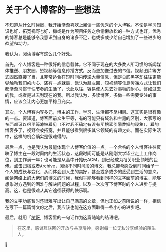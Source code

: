 # 关于个人博客的一些想法


不知道从什么时候起，我开始渐渐喜欢上阅读一些优秀的个人博客。不论是学习知识也好，拓宽视野也好，抑或是作为项目任务之余偷懒放松的一种方式也好，优秀的博客总是能够令我意识到自身的诸多不足，也或多或少给自己增加了一些进步的欲望和动力。

我认为，阅读博客有这么几个好处。

首先，个人博客是一种很好的信息载体。它不同于现在的大多数人所习惯的新闻媒体推送、朋友圈、短视频等信息传播方式，反而更加像过去的书信。视频图片等方式固然直接了当，且非常适合在短时间内传递大量信息，但是白底黑字却往往更能够触动我们的内心。还有一点就是，我认为朋友圈、短视频等信息传递方式让我们都渐渐习惯于快节奏的生活了，长此以往，容易使人失去对事物的耐心。譬如过去的我，或者是过去到现在的我。所以我认为，多读博客，多做一些需要专注的事情，应该会让内心更加平稳且充实。

其次，个人博客内容多元，博主的工作、学习、生活都不尽相同。这其实是很有趣的一点。要知道，博客面前众生平等，有的可能只有域名和主题的区别，大家写的东西都可以很平等地被看见（不过我不确定有没有买搜索引擎数据的现象）。看的博客多了，视野会被拓宽，并且能够看到很多其它领域的有趣之处。而在实际生活中，这样的机会确实是很难得的。

最后一点，也是我认为最能体现个人博客价值的一点。一个合格的个人博客往往反映了博主在一段时间内的生活状态，这段时间可能是从刚刚大学毕业走上工作岗位，到工作满一年；也可能是从高中开始玩ACM，到已经成为相关职业领域的巨佬。点击归档或者Archive，阅读不同时间段的博文，我总能够感受到时间给予一个人的成长与变化，从而体会到人生的美好，甚至或多或少的感受到生活的意义。阅读网络上的大佬们的博文的时候，我似乎能够看到同样的文字面前的博主，能够想象对方遇到的困难与解决问题的过程，以及一次次写下博客时的个人进步与提高。这，也是很难从其它途径获得的快乐啊。

我的文字功底暂时还很难写出让自己满意的文章，但也正如之前所说的一样，相信在写下一篇篇博文的之后，我应该也能在这方面取得一些小小的进步吧。

最后，就用「[树哥](https://www.imwzk.com/posts/2020-07-19-why-i-choose-to-work-after-graduation/)」博客里的一句话作为这篇随笔的结语吧。

> 在这里，感谢互联网的开放与共享精神，感谢每一位无私分享经验的陌生人。

🙂
